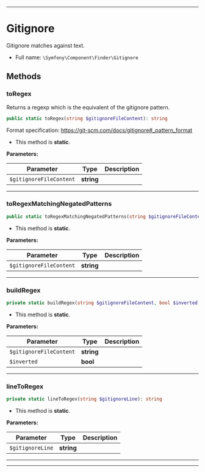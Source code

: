 ***

# Gitignore

Gitignore matches against text.



* Full name: `\Symfony\Component\Finder\Gitignore`




## Methods


### toRegex

Returns a regexp which is the equivalent of the gitignore pattern.

```php
public static toRegex(string $gitignoreFileContent): string
```

Format specification: https://git-scm.com/docs/gitignore#_pattern_format

* This method is **static**.




**Parameters:**

| Parameter | Type | Description |
|-----------|------|-------------|
| `$gitignoreFileContent` | **string** |  |




***

### toRegexMatchingNegatedPatterns



```php
public static toRegexMatchingNegatedPatterns(string $gitignoreFileContent): string
```



* This method is **static**.




**Parameters:**

| Parameter | Type | Description |
|-----------|------|-------------|
| `$gitignoreFileContent` | **string** |  |




***

### buildRegex



```php
private static buildRegex(string $gitignoreFileContent, bool $inverted): string
```



* This method is **static**.




**Parameters:**

| Parameter | Type | Description |
|-----------|------|-------------|
| `$gitignoreFileContent` | **string** |  |
| `$inverted` | **bool** |  |




***

### lineToRegex



```php
private static lineToRegex(string $gitignoreLine): string
```



* This method is **static**.




**Parameters:**

| Parameter | Type | Description |
|-----------|------|-------------|
| `$gitignoreLine` | **string** |  |




***


***

